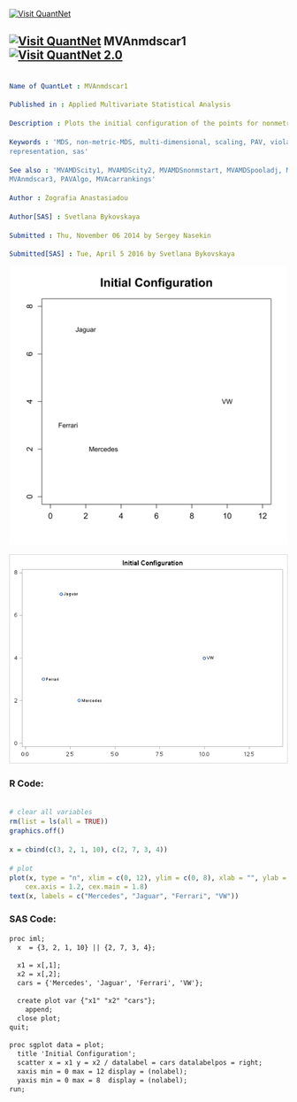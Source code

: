 
[<img src="https://github.com/QuantLet/Styleguide-and-FAQ/blob/master/pictures/banner.png" width="880" alt="Visit QuantNet">](http://quantlet.de/index.php?p=info)

## [<img src="https://github.com/QuantLet/Styleguide-and-Validation-procedure/blob/master/pictures/qloqo.png" alt="Visit QuantNet">](http://quantlet.de/) **MVAnmdscar1** [<img src="https://github.com/QuantLet/Styleguide-and-Validation-procedure/blob/master/pictures/QN2.png" width="60" alt="Visit QuantNet 2.0">](http://quantlet.de/d3/ia)

```yaml

Name of QuantLet : MVAnmdscar1

Published in : Applied Multivariate Statistical Analysis

Description : Plots the initial configuration of the points for nonmetric MDS for car marks data.

Keywords : 'MDS, non-metric-MDS, multi-dimensional, scaling, PAV, violators, plot, graphical
representation, sas'

See also : 'MVAMDScity1, MVAMDScity2, MVAMDSnonmstart, MVAMDSpooladj, MVAmdscarm, MVAnmdscar2,
MVAnmdscar3, PAVAlgo, MVAcarrankings'

Author : Zografia Anastasiadou

Author[SAS] : Svetlana Bykovskaya

Submitted : Thu, November 06 2014 by Sergey Nasekin

Submitted[SAS] : Tue, April 5 2016 by Svetlana Bykovskaya

```

![Picture1](MVAnmdscar1.png)

![Picture2](MVAnmdscar1_sas.png)


### R Code:
```r

# clear all variables
rm(list = ls(all = TRUE))
graphics.off()

x = cbind(c(3, 2, 1, 10), c(2, 7, 3, 4))

# plot
plot(x, type = "n", xlim = c(0, 12), ylim = c(0, 8), xlab = "", ylab = "", main = "Initial Configuration", 
    cex.axis = 1.2, cex.main = 1.8)
text(x, labels = c("Mercedes", "Jaguar", "Ferrari", "VW"))

```

### SAS Code:
```sas
proc iml;
  x  = {3, 2, 1, 10} || {2, 7, 3, 4};
  
  x1 = x[,1];
  x2 = x[,2];
  cars = {'Mercedes', 'Jaguar', 'Ferrari', 'VW'};
	
  create plot var {"x1" "x2" "cars"};
    append;
  close plot;
quit;

proc sgplot data = plot;
  title 'Initial Configuration';
  scatter x = x1 y = x2 / datalabel = cars datalabelpos = right;
  xaxis min = 0 max = 12 display = (nolabel);
  yaxis min = 0 max = 8  display = (nolabel); 
run;
```
